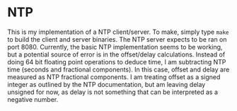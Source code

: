 # NTP

This is my implementation of a NTP client/server. To make, simply type ```make``` to build the client and server binaries. The NTP server expects to be ran on port 8080. Currently, the basic NTP implementation seems to be working, but a potential source of error is in the offset/delay calculations. Instead of doing 64 bit floating point operations to deduce time, I am subtracting NTP time (seconds and fractional components). In this case, offset and delay are measured as NTP fractional components. I am treating offset as a signed integer as outlined by the NTP documentation, but am leaving delay unsigned for now, as delay is not something that can be interpreted as a negative number.